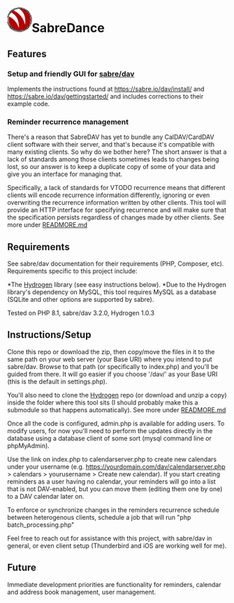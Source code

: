 # ![logo.png](logo.png)SabreDance

## Features
### Setup and friendly GUI for [sabre/dav](https://github.com/sabre-io/dav)

Implements the instructions found at https://sabre.io/dav/install/ and https://sabre.io/dav/gettingstarted/ and includes corrections to their example code. 

### Reminder recurrence management 

There's a reason that SabreDAV has yet to bundle any CalDAV/CardDAV client software with their server, and that's because it's compatible with many existing clients. So why do we bother here? The short answer is that a lack of standards among those clients sometimes leads to changes being lost, so our answer is to keep a duplicate copy of some of your data and give you an interface for managing that.

Specifically, a lack of standards for VTODO recurrence means that different clients will encode recurrence information differently, ignoring or even overwriting the recurrence information written by other clients. This tool will provide an HTTP interface for specifying recurrence and will make sure that the specification persists regardless of changes made by other clients. See more under [READMORE.md](READMORE.md)

## Requirements
See sabre/dav documentation for their requirements (PHP, Composer, etc). Requirements specific to this project include:

*The [Hydrogen](https://github.com/buckaroo-labs/Hydrogen) library (see easy instructions below).
*Due to the Hydrogen library's dependency on MySQL, this tool requires MySQL as a database (SQLite and other options are supported by sabre). 

Tested on PHP 8.1, sabre/dav 3.2.0, Hydrogen 1.0.3  

## Instructions/Setup
Clone this repo or download the zip, then copy/move the files in it to the same path on your web server (your Base URI) where you intend to put sabre/dav. Browse to that path (or specifically to index.php) and you'll be guided from there. It will go easier if you choose '/dav/' as your Base URI (this is the default in settings.php). 

You'll also need to clone the [Hydrogen](https://github.com/buckaroo-labs/Hydrogen) repo (or download and unzip a copy) inside the folder where this tool sits (I should probably make this a submodule so that happens automatically). See more under [READMORE.md](READMORE.md)

Once all the code is configured, admin.php is available for adding users. To modify users, for now you'll need to perform the updates directly in the database using a database client of some sort (mysql command line or phpMyAdmin).

Use the link on index.php to calendarserver.php to create new calendars under your username (e.g. https://yourdomain.com/dav/calendarserver.php > calendars > yourusername > Create new calendar). If you start creating reminders as a user having no calendar, your reminders will go into a list that is not DAV-enabled, but you can move them (editing them one by one) to a DAV calendar later on.

To enforce or synchronize changes in the reminders recurrence schedule between heterogenous clients, schedule a job that will run "php batch_processing.php"

Feel free to reach out for assistance with this project, with sabre/dav in general, or even client setup (Thunderbird and iOS are working well for me).

## Future
Immediate development priorities are functionality for reminders, calendar and address book management, user management.

